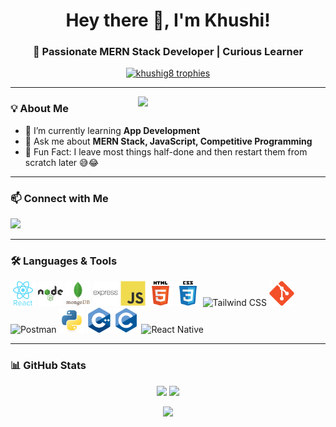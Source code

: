 <h1 align="center">Hey there 👋, I'm Khushi!</h1>
<h3 align="center">🚀 Passionate MERN Stack Developer | Curious Learner</h3>

<p align="center">
  <a href="https://github.com/khushig8">
    <img src="https://github-profile-trophy.vercel.app/?username=khushig8&theme=onedark&margin-w=15&margin-h=15" alt="khushig8 trophies" />
  </a>
</p>

---

<img align="right" src="/img/Coding image.gif" width="300"/>

### 💡 About Me

- 🔭 I’m currently learning **App Development**
- 💬 Ask me about **MERN Stack, JavaScript, Competitive Programming**
- 🎯 Fun Fact: I leave most things half-done and then restart them from scratch later 😅😂

---

### 📫 Connect with Me

<p>
  <a href="https://www.linkedin.com/in/khushigarg123" target="_blank">
    <img src="https://raw.githubusercontent.com/rahuldkjain/github-profile-readme-generator/master/src/images/icons/Social/linked-in-alt.svg" width="30" />
  </a>
</p>

---

### 🛠️ Languages & Tools

<p align="left">
  <!-- Use icons in 2-3 lines for readability -->
  <img src="https://raw.githubusercontent.com/devicons/devicon/master/icons/react/react-original-wordmark.svg" width="40" alt="React" />
  <img src="https://raw.githubusercontent.com/devicons/devicon/master/icons/nodejs/nodejs-original-wordmark.svg" width="40" alt="Node.js" />
  <img src="https://raw.githubusercontent.com/devicons/devicon/master/icons/mongodb/mongodb-original-wordmark.svg" width="40" alt="MongoDB" />
  <img src="https://raw.githubusercontent.com/devicons/devicon/master/icons/express/express-original-wordmark.svg" width="40" alt="Express" />
  <img src="https://raw.githubusercontent.com/devicons/devicon/master/icons/javascript/javascript-original.svg" width="40" alt="JavaScript" />
  <img src="https://raw.githubusercontent.com/devicons/devicon/master/icons/html5/html5-original-wordmark.svg" width="40" alt="HTML" />
  <img src="https://raw.githubusercontent.com/devicons/devicon/master/icons/css3/css3-original-wordmark.svg" width="40" alt="CSS" />
  <img src="https://www.vectorlogo.zone/logos/tailwindcss/tailwindcss-icon.svg" width="40" alt="Tailwind CSS" />
  <img src="https://raw.githubusercontent.com/devicons/devicon/master/icons/git/git-original.svg" width="40" alt="Git" />
  <img src="https://www.vectorlogo.zone/logos/getpostman/getpostman-icon.svg" width="40" alt="Postman" />
  <img src="https://raw.githubusercontent.com/devicons/devicon/master/icons/python/python-original.svg" width="40" alt="Python" />
  <img src="https://raw.githubusercontent.com/devicons/devicon/master/icons/cplusplus/cplusplus-original.svg" width="40" alt="C++" />
  <img src="https://raw.githubusercontent.com/devicons/devicon/master/icons/c/c-original.svg" width="40" alt="C" />
  <img src="https://reactnative.dev/img/header_logo.svg" width="40" alt="React Native" />
</p>

---

### 📊 GitHub Stats

<p align="center">
  <img src="https://github-readme-stats.vercel.app/api?username=khushig8&theme=radical&show_icons=true" width="47%" />
  <img src="https://github-readme-streak-stats.herokuapp.com?user=khushig8&theme=radical" width="47%" />
</p>

<p align="center">
  <img src="https://github-readme-stats.vercel.app/api/top-langs/?username=khushig8&layout=compact&hide=css,typescript&theme=radical" width="50%" />
</p>

